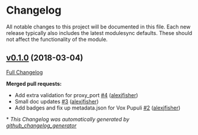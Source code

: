 # Changelog

All notable changes to this project will be documented in this file.
Each new release typically also includes the latest modulesync defaults.
These should not affect the functionality of the module.

## [v0.1.0](https://github.com/voxpupuli/puppet-appd_db_agent/tree/v0.1.0) (2018-03-04)

[Full Changelog](https://github.com/voxpupuli/puppet-appd_db_agent/compare/38d9ce81db90939c7140a542d6e6d69d26233a17...v0.1.0)

**Merged pull requests:**

- Add extra validation for proxy\_port [\#4](https://github.com/voxpupuli/puppet-appd_db_agent/pull/4) ([alexjfisher](https://github.com/alexjfisher))
- Small doc updates [\#3](https://github.com/voxpupuli/puppet-appd_db_agent/pull/3) ([alexjfisher](https://github.com/alexjfisher))
- Add badges and fix up metadata.json for Vox Pupuli [\#2](https://github.com/voxpupuli/puppet-appd_db_agent/pull/2) ([alexjfisher](https://github.com/alexjfisher))



\* *This Changelog was automatically generated by [github_changelog_generator](https://github.com/skywinder/Github-Changelog-Generator)*
